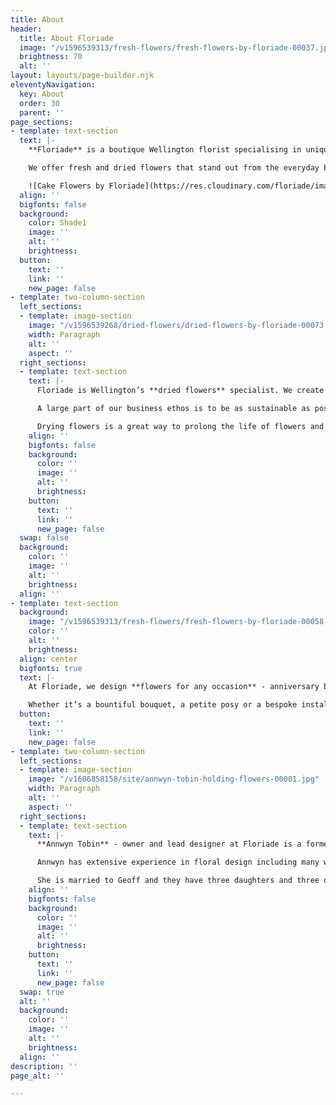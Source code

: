```yaml
---
title: About
header:
  title: About Floriade
  image: "/v1596539313/fresh-flowers/fresh-flowers-by-floriade-00037.jpg"
  brightness: 70
  alt: ''
layout: layouts/page-builder.njk
eleventyNavigation:
  key: About
  order: 30
  parent: ''
page_sections:
- template: text-section
  text: |-
    **Floriade** is a boutique Wellington florist specialising in unique fresh and dried floral arrangements. We believe that flowers delight the senses and bring an emotional response through colour, fragrance, texture and composition.

    We offer fresh and dried flowers that stand out from the everyday because we like to use unusual flowers and foliage as well as traditional favourites in our designs. Every floral arrangement we create is bespoke and individual.

    ![Cake Flowers by Floriade](https://res.cloudinary.com/floriade/image/upload/v1608242593/cake-flowers/cake-flowers-by-floriade-00004.jpg "Cake Flowers by Floriade")
  align: ''
  bigfonts: false
  background:
    color: Shade1
    image: ''
    alt: ''
    brightness: 
  button:
    text: ''
    link: ''
    new_page: false
- template: two-column-section
  left_sections:
  - template: image-section
    image: "/v1596539268/dried-flowers/dried-flowers-by-floriade-00073.jpg"
    width: Paragraph
    alt: ''
    aspect: ''
  right_sections:
  - template: text-section
    text: |-
      Floriade is Wellington’s **dried flowers** specialist. We create large dried floral sculptures for corporate events, weddings and commercial installations.

      A large part of our business ethos is to be as sustainable as possible by preventing wastage. We intentionally source our flowers with the intention of drying whatever we can.

      Drying flowers is a great way to prolong the life of flowers and create something sculptural, textural and beautiful. We have a custom-built flower drying machine that allows us to provide the highest quality dried flowers.
    align: ''
    bigfonts: false
    background:
      color: ''
      image: ''
      alt: ''
      brightness: 
    button:
      text: ''
      link: ''
      new_page: false
  swap: false
  background:
    color: ''
    image: ''
    alt: ''
    brightness: 
  align: ''
- template: text-section
  background:
    image: "/v1596539313/fresh-flowers/fresh-flowers-by-floriade-00058.jpg"
    color: ''
    alt: ''
    brightness: 
  align: center
  bigfonts: true
  text: |-
    At Floriade, we design **flowers for any occasion** - anniversary bouquets, birthday flowers, sympathy bouquets, cake flowers, floral crowns and wedding flowers.

    Whether it’s a bountiful bouquet, a petite posy or a bespoke installation piece, we would love to work with you to meet your floral and botanical design needs.
  button:
    text: ''
    link: ''
    new_page: false
- template: two-column-section
  left_sections:
  - template: image-section
    image: "/v1606858158/site/annwyn-tobin-holding-flowers-00001.jpg"
    width: Paragraph
    alt: ''
    aspect: ''
  right_sections:
  - template: text-section
    text: |-
      **Annwyn Tobin** - owner and lead designer at Floriade is a former landscape architect and photographer. Her passion for designing with flowers and foliage was the inspiration to open Floriade, Wellington’s very own local boutique floral design store.

      Annwyn has extensive experience in floral design including many weddings and events for more than 20 years.

      She is married to Geoff and they have three daughters and three doggies. They love living in Miramar and bringing the floral joy to Wellington.
    align: ''
    bigfonts: false
    background:
      color: ''
      image: ''
      alt: ''
      brightness: 
    button:
      text: ''
      link: ''
      new_page: false
  swap: true
  alt: ''
  background:
    color: ''
    image: ''
    alt: ''
    brightness: 
  align: ''
description: ''
page_alt: ''

---
```

